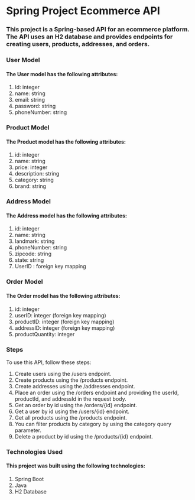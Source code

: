 # Spring Project Ecommerce API
### This project is a Spring-based API for an ecommerce platform. The API uses an H2 database and provides endpoints for creating users, products, addresses, and orders.

### User Model
#### The User model has the following attributes:
1. Id: integer
2. name: string
3. email: string
4. password: string
5. phoneNumber: string

### Product Model
#### The Product model has the following attributes:
1. id: integer
2. name: string
4. price: integer
5. description: string
6. category: string
7. brand: string

### Address Model
#### The Address model has the following attributes:
1. id: integer
2. name: string
3. landmark: string
4. phoneNumber: string
5. zipcode: string
6. state: string
7. UserID : foreign key mapping

### Order Model
#### The Order model has the following attributes:
1. id: integer
2. userID: integer (foreign key mapping)
3. productID: integer (foreign key mapping)
4. addressID: integer (foreign key mapping)
5. productQuantity: integer

### Steps
To use this API, follow these steps:
1. Create users using the /users endpoint.
2. Create products using the /products endpoint.
3. Create addresses using the /addresses endpoint.
4. Place an order using the /orders endpoint and providing the userId, productId, and addressId in the request body.
5. Get an order by id using the /orders/{id} endpoint.
6. Get a user by id using the /users/{id} endpoint.
7. Get all products using the /products endpoint.
8. You can filter products by category by using the category query parameter.
9. Delete a product by id using the /products/{id} endpoint.

### Technologies Used
#### This project was built using the following technologies:
  1. Spring Boot
  2. Java
  3. H2 Database


